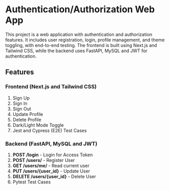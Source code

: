 # Authentication/Authorization Web App

This project is a web application with authentication and authorization features. It includes user registration, login, profile management, and theme toggling, with end-to-end testing. The frontend is built using Next.js and Tailwind CSS, while the backend uses FastAPI, MySQL and JWT for authentication.

## Features

### Frontend (Next.js and Tailwind CSS)
1. Sign Up
2. Sign In
3. Sign Out
4. Update Profile
5. Delete Profile
6. Dark/Light Mode Toggle
7. Jest and Cypress (E2E) Test Cases

### Backend (FastAPI, MySQL and JWT)
1. **POST /login** - Login for Access Token
2. **POST /users/** - Register User
3. **GET /users/me/** - Read current user
4. **PUT /users/{user_id}** - Update User
5. **DELETE /users/{user_id}** - Delete User
6. Pytest Test Cases

